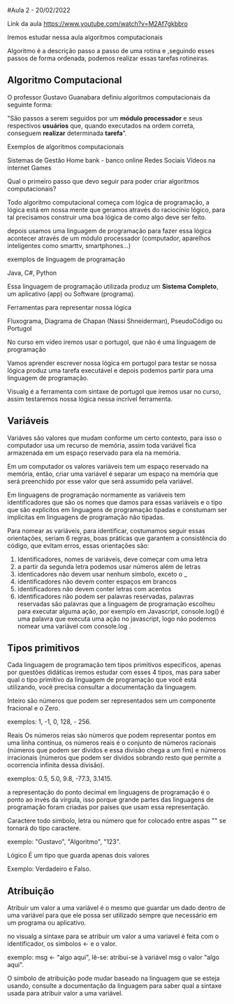 #Aula 2 - 20/02/2022

Link da aula
https://www.youtube.com/watch?v=M2Af7gkbbro

Iremos estudar nessa aula algoritmos computacionais 

Algoritmo é a descrição passo a passo de uma rotina e ,seguindo esses passos de forma ordenada, podemos realizar essas tarefas rotineiras.

## Algoritmo Computacional 

O professor Gustavo Guanabara definiu algoritmos computacionais da seguinte forma:
 
"São passos a serem seguidos por um **módulo processador** e seus respectivos **usuários** que, quando executados na ordem correta, conseguem **realizar** determinada **tarefa**".

Exemplos de algoritmos computacionais

Sistemas de Gestão 
Home bank - banco online
Redes Sociais 
Vídeos na internet
Games

Qual o primeiro passo que devo seguir para poder criar algoritmos computacionais?

Todo algoritmo computacional começa com lógica de programação, a lógica está em nossa mente que geramos através do raciocínio lógico, para tal precisamos construir uma boa lógica de como 
algo deve ser feito.

depois usamos uma linguagem de programação para fazer essa lógica acontecer através de um módulo processador (computador, aparelhos inteligentes como smarttv, smartphones...)

exemplos de linguagem de programação

Java, C#, Python	

Essa linguagem de programação utilizada produz um **Sistema Completo**, um aplicativo (app) ou Software (programa).

Ferramentas para representar nossa lógica

Fluxograma, Diagrama de Chapan (Nassi Shneiderman), PseudoCódigo ou Portugol

No curso em vídeo iremos usar o portugol, que não é uma linguagem de programação

Vamos aprender escrever nossa lógica em portugol para testar se nossa lógica produz uma tarefa executável e depois podemos partir para uma linguagem de programação.

Visualg é a ferramenta com sintaxe de portugol que iremos usar no curso, assim testaremos nossa lógica nessa incrível ferramenta.

## Variáveis

Variáves são valores que mudam conforme um certo contexto, para isso o computador usa um recurso de memória, assim toda variável fica armazenada em um espaço reservado para ela na memória.

Em um computador os valores variáveis tem um espaço reservado na memória, então, criar uma variável é separar um espaço na memória que será preenchido por esse valor que será assumido pela variável.

Em linguagens de programação normamente as variáveis tem identificadores que são os nomes que damos para essas variáveis e  o tipo que são explicitos em linguagens de programação tipadas e constumam ser implicitas em linguagens de programação não tipadas.

Para nomear as variáveis, para identificar, costumamos seguir essas orientações, seriam 6 regras, boas práticas que garantem a consistência do código, que evitam erros, essas orientações são:

1. Identificadores, nomes de variáveis, deve começar com uma letra
2. a partir da segunda letra podemos usar números além de letras
3. identicadores não devem usar nenhum símbolo, exceto o _
4. identificadores não devem conter espaços em brancos
5. identificadores não devem conter letras com acentos
6. identificadores não podem ser palavras reservadas, palavras reservadas são palavras que a linguagem de programação escolheu para executar alguma ação, por exemplo em Javascript, console.log() é uma palavra que executa uma ação no javascript, logo não podemos nomear uma variável com console.log .


## Tipos primitivos

Cada linguagem de programação tem tipos primitivos específicos, apenas por questões didáticas iremos estudar com esses 4 tipos, mas para saber qual o tipo primitivo da linguagem de programação que você está utilizando, você precisa consultar a documentação da linguagem.

Inteiro
são números que podem ser representados sem um componente fracional e o Zero.

exemplos: 1, -1, 0, 128, - 256.

Reais
Os números reias são números que podem representar pontos em uma linha contínua, os números reais é o conjunto de números racionais (números que podem ser dividos e essa divisão chega a um fim) e números irracionais (números que podem ser dividos sobrando resto que permite a ocorrencia infinita dessa divisão).

exemplos: 0.5, 5.0, 9.8, -77.3, 3.1415.

a representação do ponto decimal em linguagens de programação é o ponto ao invés da vírgula, isso porque grande partes das linguagens de programação foram criadas por países que usam essa representação.

Caractere
todo simbolo, letra ou número que for colocado entre aspas "" se tornará do tipo caractere.

exemplo: "Gustavo", "Algoritmo", "123".

Lógico
É um tipo que guarda apenas dois valores

Exemplo: Verdadeiro e Falso.

## Atribuição

Atribuir um valor a uma variável é o mesmo que guardar um dado dentro de uma variável para que ele possa ser utilizado sempre que necessário em um programa ou aplicativo.

no visualg a sintaxe para se atribuir um valor a uma variavel é feita com o identificador, os simbolos <- e o valor.

exemplo: msg <- "algo aqui", lê-se: atribui-se à variável msg o valor "algo aqui".

O símbolo de atribuição pode mudar baseado na linguagem que se esteja usando, consulte a documentação da linguagem para saber qual a sintaxe usada para atribuir valor a uma variável.
